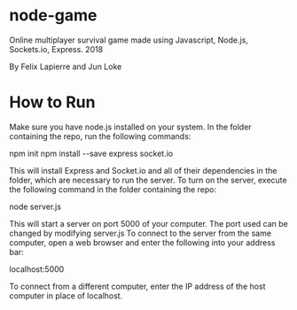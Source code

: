 # node-game
Online multiplayer survival game made using Javascript, Node.js, Sockets.io, Express. 
2018

By Felix Lapierre and Jun Loke

# How to Run

Make sure you have node.js installed on your system.
In the folder containing the repo, run the following commands:

npm init
npm install --save express socket.io

This will install Express and Socket.io and all of their dependencies in the folder, which are necessary to run the server.
To turn on the server, execute the following command in the folder containing the repo:

node server.js

This will start a server on port 5000 of your computer. The port used can be changed by modifying server.js
To connect to the server from the same computer, open a web browser and enter the following into your address bar:

localhost:5000

To connect from a different computer, enter the IP address of the host computer in place of localhost.
